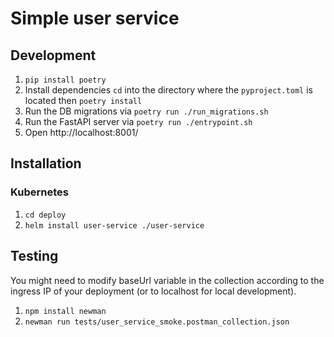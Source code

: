 # Simple user service

## Development

1. `pip install poetry`
2. Install dependencies `cd` into the directory where the `pyproject.toml` is located then `poetry install`
3. Run the DB migrations via `poetry run ./run_migrations.sh`
4. Run the FastAPI server via `poetry run ./entrypoint.sh`
5. Open http://localhost:8001/

## Installation

### Kubernetes

1. `cd deploy`
2. `helm install user-service ./user-service`

## Testing

You might need to modify baseUrl variable in the collection according to the ingress IP of your deployment (or to localhost for local development).

1. `npm install newman` 
2. `newman run tests/user_service_smoke.postman_collection.json`